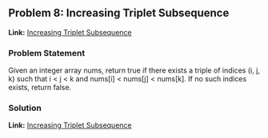 ## Problem 8: Increasing Triplet Subsequence

**Link:** [Increasing Triplet Subsequence](https://leetcode.com/problems/increasing-triplet-subsequence/description/?envType=study-plan-v2&envId=leetcode-75)  

### Problem Statement
Given an integer array nums, return true if there exists a triple of indices (i, j, k) such that i < j < k and nums[i] < nums[j] < nums[k]. If no such indices exists, return false.

### Solution

**Link:** [Increasing Triplet Subsequence](https://leetcode.com/problems/increasing-triplet-subsequence/solutions/6475632/easy-to-understand-solution-java-by-hima-viit) 

